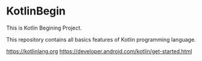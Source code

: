 # KotlinBegin
This is Kotlin Begining Project.

This repository contains all basics features of Kotlin programming language.

https://kotlinlang.org
https://developer.android.com/kotlin/get-started.html
